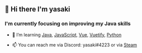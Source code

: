 ## 👋 Hi there I'm yasaki

### I'm currently focusing on improving my Java skills

- 🌱 I’m learning [Java](https://www.oracle.com/java/), [JavaScript](https://developer.mozilla.org/en-US/docs/Web/JavaScript), [Vue](https://vuejs.org), [Vuetify](https://vuetifyjs.com/en/), [Python](https://www.python.org)

- 📫 You can reach me via Discord: yasaki#4223 or via [Steam](https://steamcommunity.com/id/yasaki-/)
